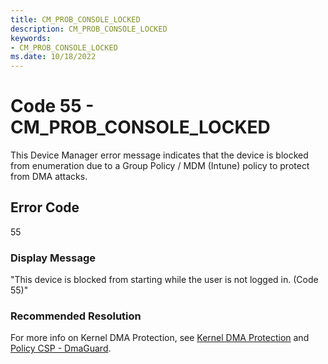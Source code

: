 ```yaml
---
title: CM_PROB_CONSOLE_LOCKED
description: CM_PROB_CONSOLE_LOCKED
keywords:
- CM_PROB_CONSOLE_LOCKED
ms.date: 10/18/2022
---
```


# Code 55 - CM_PROB_CONSOLE_LOCKED

This Device Manager error message indicates that the device is blocked from enumeration due to a Group Policy / MDM (Intune) policy to protect from DMA attacks.




## Error Code

55

### Display Message

"This device is blocked from starting while the user is not logged in. (Code 55)"


### Recommended Resolution

For more info on Kernel DMA Protection, see [Kernel DMA Protection](/windows/security/information-protection/kernel-dma-protection-for-thunderbolt) and [Policy CSP - DmaGuard](/windows/client-management/mdm/policy-csp-dmaguard).

